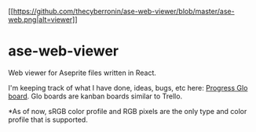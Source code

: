 [[https://github.com/thecyberronin/ase-web-viewer/blob/master/ase-web.png|alt=viewer]]

# ase-web-viewer
Web viewer for Aseprite files written in React.

I'm keeping track of what I have done, ideas, bugs, etc here: [Progress Glo board](https://app.gitkraken.com/glo/board/XWkIwua9TgAP_vly). Glo boards are kanban boards similar to Trello.

*As of now, sRGB color profile and RGB pixels are the only type and color profile that is supported.
